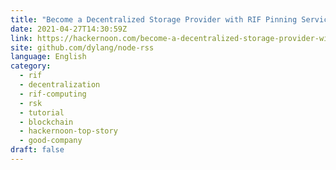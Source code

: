 ```yaml
---
title: "Become a Decentralized Storage Provider with RIF Pinning Services"
date: 2021-04-27T14:30:59Z
link: https://hackernoon.com/become-a-decentralized-storage-provider-with-rif-pinning-services-bf1z34c6?source=rss&utm_medium=RSS&utm_source=news.12bit.vn
site: github.com/dylang/node-rss
language: English
category:
  - rif
  - decentralization
  - rif-computing
  - rsk
  - tutorial
  - blockchain
  - hackernoon-top-story
  - good-company
draft: false
---
```

